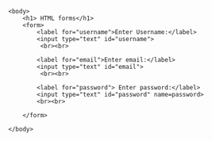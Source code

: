 <!DOCTYPE html>
<html>
    <head>
        <title>HTML Forms</title>
    </head>

    <body>
        <h1> HTML forms</h1>
        <form>
            <label for="username">Enter Username:</label>
            <input type="text" id="username">
             <br><br>

            <label for="email">Enter email:</label>
            <input type="text" id="email">
             <br><br>

            <label for="password"> Enter password:</label>
            <input type="text" id="password" name=password>
            <br><br>

        </form>

    </body>
</html>